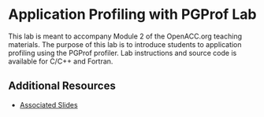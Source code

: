 Application Profiling with PGProf Lab
=====================================

This lab is meant to accompany Module 2 of the OpenACC.org teaching materials.
The purpose of this lab is to introduce students to application profiling using
the PGProf profiler. Lab instructions and source code is available for C/C++
and Fortran.

Additional Resources
--------------------
* [Associated Slides](#)
